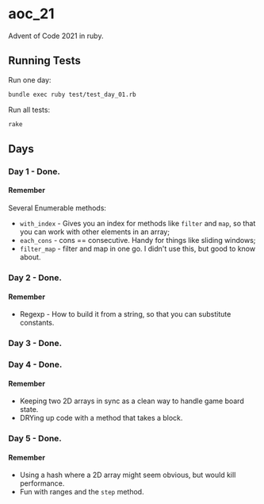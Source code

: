 # aoc_21

Advent of Code 2021 in ruby.

## Running Tests

Run one day:

```bash
bundle exec ruby test/test_day_01.rb
```

Run all tests:

```bash
rake
```

## Days

### Day 1 - Done. 

#### Remember

Several Enumerable methods:
* `with_index` - Gives you an index for methods like `filter` and `map`, so that you can work with other elements in an array; 
* `each_cons` - cons == consecutive. Handy for things like sliding windows;
* `filter_map` - filter and map in one go. I didn't use this, but good to know about. 

### Day 2 - Done.

#### Remember

* Regexp - How to build it from a string, so that you can substitute constants.

### Day 3 - Done.

### Day 4 - Done.

#### Remember

* Keeping two 2D arrays in sync as a clean way to handle game board state.
* DRYing up code with a method that takes a block.

### Day 5 - Done.

#### Remember

* Using a hash where a 2D array might seem obvious, but would kill performance.
* Fun with ranges and the `step` method.
